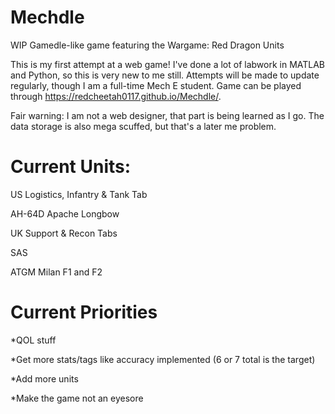 # Mechdle
WIP Gamedle-like game featuring the Wargame: Red Dragon Units

This is my first attempt at a web game! I've done a lot of labwork in MATLAB and Python, so this is very new to me still. Attempts will be made to update regularly, though I am a full-time Mech E student. Game can be played through https://redcheetah0117.github.io/Mechdle/. 

Fair warning: I am not a web designer, that part is being learned as I go. The data storage is also mega scuffed, but that's a later me problem.
# Current Units:
US Logistics, Infantry & Tank Tab

AH-64D Apache Longbow

UK Support & Recon Tabs

SAS

ATGM Milan F1 and F2

# Current Priorities
*QOL stuff

*Get more stats/tags like accuracy implemented (6 or 7 total is the target)

*Add more units

*Make the game not an eyesore
